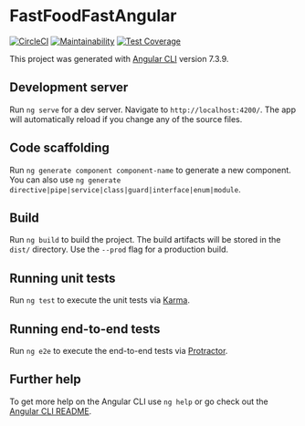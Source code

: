 # FastFoodFastAngular

[![CircleCI](https://circleci.com/gh/Johnsonojo/Fast-Food-Fast-Angular.svg?style=svg)](https://circleci.com/gh/Johnsonojo/Fast-Food-Fast-Angular)
[![Maintainability](https://api.codeclimate.com/v1/badges/4e633e1b2f9e8413ec0f/maintainability)](https://codeclimate.com/github/Johnsonojo/Fast-Food-Fast-Angular/maintainability)
[![Test Coverage](https://api.codeclimate.com/v1/badges/4e633e1b2f9e8413ec0f/test_coverage)](https://codeclimate.com/github/Johnsonojo/Fast-Food-Fast-Angular/test_coverage)

This project was generated with [Angular CLI](https://github.com/angular/angular-cli) version 7.3.9.

## Development server

Run `ng serve` for a dev server. Navigate to `http://localhost:4200/`. The app will automatically reload if you change any of the source files.

## Code scaffolding

Run `ng generate component component-name` to generate a new component. You can also use `ng generate directive|pipe|service|class|guard|interface|enum|module`.

## Build

Run `ng build` to build the project. The build artifacts will be stored in the `dist/` directory. Use the `--prod` flag for a production build.

## Running unit tests

Run `ng test` to execute the unit tests via [Karma](https://karma-runner.github.io).

## Running end-to-end tests

Run `ng e2e` to execute the end-to-end tests via [Protractor](http://www.protractortest.org/).

## Further help

To get more help on the Angular CLI use `ng help` or go check out the [Angular CLI README](https://github.com/angular/angular-cli/blob/master/README.md).
